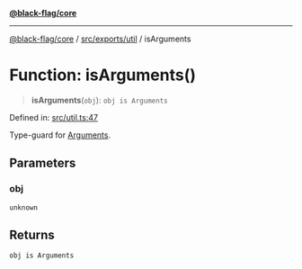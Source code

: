 [**@black-flag/core**](../../../../README.md)

***

[@black-flag/core](../../../../README.md) / [src/exports/util](../README.md) / isArguments

# Function: isArguments()

> **isArguments**(`obj`): `obj is Arguments`

Defined in: [src/util.ts:47](https://github.com/Xunnamius/black-flag/blob/80aa4a39c172096a78cb27464b3ff055c511121d/src/util.ts#L47)

Type-guard for [Arguments](../../type-aliases/Arguments.md).

## Parameters

### obj

`unknown`

## Returns

`obj is Arguments`
